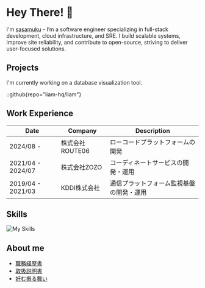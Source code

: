 # Hey There! 👋

I'm [sasamuku](https://github.com/sasamuku) - I’m a software engineer specializing in full-stack development, cloud infrastructure, and SRE. I build scalable systems, improve site reliability, and contribute to open-source, striving to deliver user-focused solutions.

## Projects

I'm currently working on a database visualization tool.

::github{repo="liam-hq/liam"}

## Work Experience

| Date | Company | Description |
| --- | --- |------------|
| 2024/08 - | 株式会社ROUTE06 | ローコードプラットフォームの開発 |
| 2021/04 - 2024/07 | 株式会社ZOZO | コーディネートサービスの開発・運用 |
| 2019/04 - 2021/03 | KDDI株式会社 | 通信プラットフォーム監視基盤の開発・運用 |

## Skills

![My Skills](https://skillicons.dev/icons?i=ruby,rails,typescript,go,postgres,elasticsearch,aws,gcp,terraform,docker,kubernetes,datadog&perline=15)

## About me

- [職務経歴書](/resume/)
- [取扱説明書](/instructions/)
- [好む振る舞い](/behavior/)

